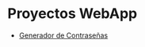 # Proyectos WebApp

- [Generador de Contraseñas](https://github.com/AyudaEnPython/Proyectos/tree/main/WEBAPP/generador_password)